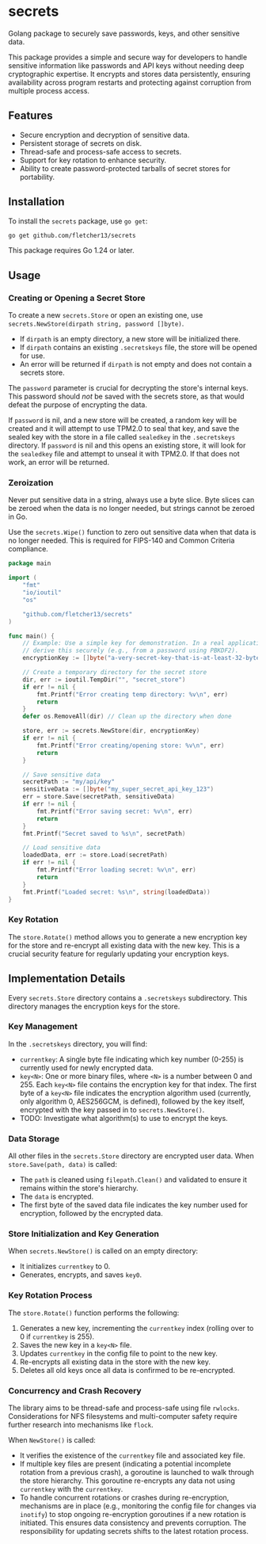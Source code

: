 
# secrets

Golang package to securely save passwords, keys, and other sensitive data.

This package provides a simple and secure way for developers to handle
sensitive information like passwords and API keys without needing deep
cryptographic expertise. It encrypts and stores data persistently,
ensuring availability across program restarts and protecting against
corruption from multiple process access.

## Features
- Secure encryption and decryption of sensitive data.
- Persistent storage of secrets on disk.
- Thread-safe and process-safe access to secrets.
- Support for key rotation to enhance security.
- Ability to create password-protected tarballs of secret stores for portability.

## Installation

To install the `secrets` package, use `go get`:

```bash
go get github.com/fletcher13/secrets
```

This package requires Go 1.24 or later.

## Usage

### Creating or Opening a Secret Store

To create a new `secrets.Store` or open an existing one, use
`secrets.NewStore(dirpath string, password []byte)`.

- If `dirpath` is an empty directory, a new store will be initialized there.
- If `dirpath` contains an existing `.secretskeys` file, the store will be
	opened for use.
- An error will be returned if `dirpath` is not empty and does not contain
	a secrets store.

The `password` parameter is crucial for decrypting the store's internal
keys. This password should *not* be saved with the secrets store, as that
would defeat the purpose of encrypting the data.

If `password` is nil, and a new store will be created, a random key will
be created and it will attempt to use TPM2.0 to seal that key, and save
the sealed key with the store in a file called `sealedkey` in the
`.secretskeys` directory.  If `password` is nil and this opens an
existing store, it will look for the `sealedkey` file and attempt to
unseal it with TPM2.0.  If that does not work, an error will be
returned.

### Zeroization

Never put sensitive data in a string, always use a byte slice.  Byte
slices can be zeroed when the data is no longer needed, but strings
cannot be zeroed in Go.

Use the `secrets.Wipe()` function to zero out sensitive data when that
data is no longer needed.  This is required for FIPS-140 and Common
Criteria compliance.

```go
package main

import (
	"fmt"
	"io/ioutil"
	"os"

	"github.com/fletcher13/secrets"
)

func main() {
	// Example: Use a simple key for demonstration. In a real application,
	// derive this securely (e.g., from a password using PBKDF2).
	encryptionKey := []byte("a-very-secret-key-that-is-at-least-32-bytes-long")

	// Create a temporary directory for the secret store
	dir, err := ioutil.TempDir("", "secret_store")
	if err != nil {
		fmt.Printf("Error creating temp directory: %v\n", err)
		return
	}
	defer os.RemoveAll(dir) // Clean up the directory when done

	store, err := secrets.NewStore(dir, encryptionKey)
	if err != nil {
		fmt.Printf("Error creating/opening store: %v\n", err)
		return
	}

	// Save sensitive data
	secretPath := "my/api/key"
	sensitiveData := []byte("my_super_secret_api_key_123")
	err = store.Save(secretPath, sensitiveData)
	if err != nil {
		fmt.Printf("Error saving secret: %v\n", err)
		return
	}
	fmt.Printf("Secret saved to %s\n", secretPath)

	// Load sensitive data
	loadedData, err := store.Load(secretPath)
	if err != nil {
		fmt.Printf("Error loading secret: %v\n", err)
		return
	}
	fmt.Printf("Loaded secret: %s\n", string(loadedData))
}
```

### Key Rotation

The `store.Rotate()` method allows you to generate a new encryption key
for the store and re-encrypt all existing data with the new key. This is
a crucial security feature for regularly updating your encryption keys.

## Implementation Details

Every `secrets.Store` directory contains a `.secretskeys`
subdirectory. This directory manages the encryption keys for the store.

### Key Management

In the `.secretskeys` directory, you will find:
- `currentkey`: A single byte file indicating which key number (0-255)
  is currently used for newly encrypted data.
- `key<N>`: One or more binary files, where `<N>` is a number between 0
  and 255. Each `key<N>` file contains the encryption key for that
  index. The first byte of a `key<N>` file indicates the encryption
  algorithm used (currently, only algorithm 0, AES256GCM, is defined),
  followed by the key itself, encrypted with the key passed in to
  `secrets.NewStore()`.
- TODO: Investigate what algorithm(s) to use to encrypt the keys.

### Data Storage

All other files in the `secrets.Store` directory are encrypted user data. When `store.Save(path, data)` is called:
- The `path` is cleaned using `filepath.Clean()` and validated to ensure
  it remains within the store's hierarchy.
- The `data` is encrypted.
- The first byte of the saved data file indicates the key number used
  for encryption, followed by the encrypted data.

### Store Initialization and Key Generation

When `secrets.NewStore()` is called on an empty directory:
- It initializes `currentkey` to 0.
- Generates, encrypts, and saves `key0`.

### Key Rotation Process

The `store.Rotate()` function performs the following:
1. Generates a new key, incrementing the `currentkey` index (rolling
   over to 0 if `currentkey` is 255).
2. Saves the new key in a `key<N>` file.
3. Updates `currentkey` in the config file to point to the new key.
4. Re-encrypts all existing data in the store with the new key.
5. Deletes all old keys once all data is confirmed to be re-encrypted.

### Concurrency and Crash Recovery

The library aims to be thread-safe and process-safe using file
`rwlocks`. Considerations for NFS filesystems and multi-computer safety
require further research into mechanisms like `flock`.

When `NewStore()` is called:
- It verifies the existence of the `currentkey` file and associated key
  file.
- If multiple key files are present (indicating a potential incomplete
  rotation from a previous crash), a goroutine is launched to walk
  through the store hierarchy. This goroutine re-encrypts any data not
  using `currentkey` with the `currentkey`.
- To handle concurrent rotations or crashes during re-encryption,
  mechanisms are in place (e.g., monitoring the config file for changes
  via `inotify`) to stop ongoing re-encryption goroutines if a new
  rotation is initiated. This ensures data consistency and prevents
  corruption. The responsibility for updating secrets shifts to the
  latest rotation process.
